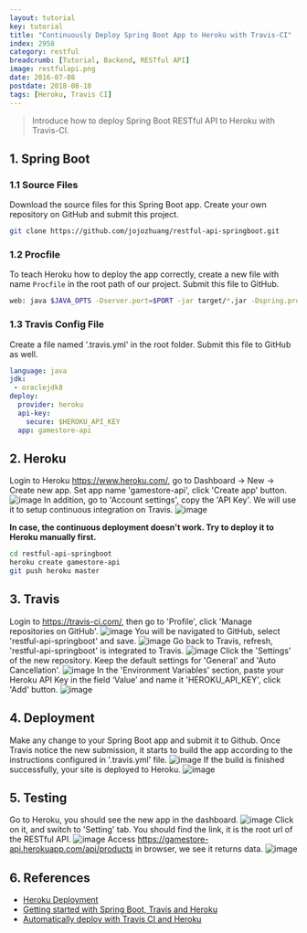 ```yaml
---
layout: tutorial
key: tutorial
title: "Continuously Deploy Spring Boot App to Heroku with Travis-CI"
index: 2958
category: restful
breadcrumb: [Tutorial, Backend, RESTful API]
image: restfulapi.png
date: 2016-07-08
postdate: 2018-08-10
tags: [Heroku, Travis CI]
---
```


> Introduce how to deploy Spring Boot RESTful API to Heroku with Travis-CI.

## 1. Spring Boot
### 1.1 Source Files
Download the source files for this Spring Boot app. Create your own repository on GitHub and submit this project.
```sh
git clone https://github.com/jojozhuang/restful-api-springboot.git
```
### 1.2 Procfile
To teach Heroku how to deploy the app correctly, create a new file with name `Procfile` in the root path of our project. Submit this file to GitHub.
```sh
web: java $JAVA_OPTS -Dserver.port=$PORT -jar target/*.jar -Dspring.profiles.active=prod
```
### 1.3 Travis Config File
Create a file named '.travis.yml' in the root folder. Submit this file to GitHub as well.
```yml
language: java
jdk:
 - oraclejdk8
deploy:
  provider: heroku
  api-key:
    secure: $HEROKU_API_KEY
  app: gamestore-api
```

## 2. Heroku
Login to Heroku https://www.heroku.com/, go to Dashboard -> New -> Create new app. Set app name 'gamestore-api', click 'Create app' button.
![image](/public/images/frontend/158/heroku_createapp.png)
In addition, go to 'Account settings', copy the 'API Key'. We will use it to setup continuous integration on Travis.
![image](/public/images/frontend/158/heroku_apikey.png)  

**In case, the continuous deployment doesn't work. Try to deploy it to Heroku manually first.**
```sh
cd restful-api-springboot
heroku create gamestore-api
git push heroku master
```

## 3. Travis
Login to https://travis-ci.com/, then go to 'Profile', click 'Manage repositories on GitHub'.
![image](/public/images/frontend/158/travis_profile.png)
You will be navigated to GitHub, select 'restful-api-springboot' and save.
![image](/public/images/frontend/158/github_add_repository.png)
Go back to Travis, refresh, 'restful-api-springboot' is integrated to Travis.
![image](/public/images/frontend/158/travis_add_repository.png)
Click the 'Settings' of the new repository. Keep the default settings for 'General' and 'Auto Cancellation'.
![image](/public/images/frontend/158/travis_settings.png)
In the 'Environment Variables' section, paste your Heroku API Key in the field ‘Value’ and name it 'HEROKU_API_KEY', click 'Add' button.
![image](/public/images/frontend/158/travis_environment_variable.png)

## 4. Deployment
Make any change to your Spring Boot app and submit it to Github. Once Travis notice the new submission, it starts to build the app according to the instructions configured in '.travis.yml' file.
![image](/public/images/frontend/158/travis_build.png)
If the build is finished successfully, your site is deployed to Heroku.
![image](/public/images/frontend/158/travis_deploy.png)  

## 5. Testing
Go to Heroku, you should see the new app in the dashboard.
![image](/public/images/frontend/158/heroku_newapp.png)
Click on it, and switch to 'Setting' tab. You should find the link, it is the root url of the RESTful API.
![image](/public/images/frontend/158/heroku_link.png)
Access https://gamestore-api.herokuapp.com/api/products in browser, we see it returns data.
![image](/public/images/frontend/158/heroku_api.png)

## 6. References
* [Heroku Deployment](https://docs.travis-ci.com/user/deployment/heroku/)
* [Getting started with Spring Boot, Travis and Heroku](https://medium.com/@felippepuhle/getting-started-with-spring-boot-travis-and-heroku-4562a723fd0e)
* [Automatically deploy with Travis CI and Heroku](https://medium.com/@felipeluizsoares/automatically-deploy-with-travis-ci-and-heroku-ddba1361647f)

